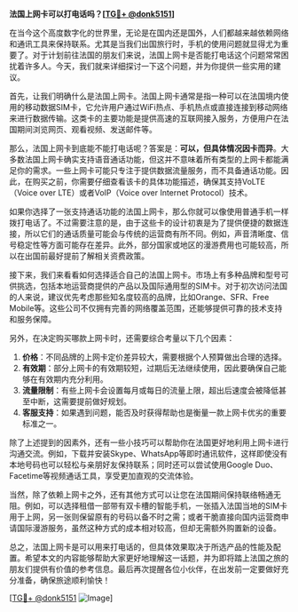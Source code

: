 **法国上网卡可以打电话吗？[[TG💪+ @donk5151](https://t.me/s/donk5151)]**

在当今这个高度数字化的世界里，无论是在国内还是国外，人们都越来越依赖网络和通讯工具来保持联系。尤其是当我们出国旅行时，手机的使用问题就显得尤为重要了。对于计划前往法国的朋友们来说，法国上网卡是否能打电话这个问题常常困扰着许多人。今天，我们就来详细探讨一下这个问题，并为你提供一些实用的建议。

首先，让我们明确什么是法国上网卡。法国上网卡通常是指一种可以在法国境内使用的移动数据SIM卡，它允许用户通过WiFi热点、手机热点或直接连接到移动网络来进行数据传输。这类卡的主要功能是提供高速的互联网接入服务，方便用户在法国期间浏览网页、观看视频、发送邮件等。

那么，法国上网卡到底能不能打电话呢？答案是：**可以，但具体情况因卡而异**。大多数法国上网卡确实支持语音通话功能，但这并不意味着所有类型的上网卡都能满足你的需求。一些上网卡可能只专注于提供数据流量服务，而不具备通话功能。因此，在购买之前，你需要仔细查看该卡的具体功能描述，确保其支持VoLTE（Voice over LTE）或者VoIP（Voice over Internet Protocol）技术。

如果你选择了一张支持通话功能的法国上网卡，那么你就可以像使用普通手机一样拨打电话了。不过需要注意的是，由于这些卡的设计初衷是为了提供便捷的数据连接，所以它们的通话质量可能会与传统的运营商有所不同。例如，声音清晰度、信号稳定性等方面可能存在差异。此外，部分国家或地区的漫游费用也可能较高，所以在出国前最好提前了解相关资费政策。

接下来，我们来看看如何选择适合自己的法国上网卡。市场上有多种品牌和型号可供挑选，包括本地运营商提供的产品以及国际通用型的SIM卡。对于初次访问法国的人来说，建议优先考虑那些知名度较高的品牌，比如Orange、SFR、Free Mobile等。这些公司不仅拥有完善的网络覆盖范围，还能够提供可靠的技术支持和服务保障。

另外，在决定购买哪款上网卡时，还需要综合考量以下几个因素：

1. **价格**：不同品牌的上网卡定价差异较大，需要根据个人预算做出合理的选择。
2. **有效期**：部分上网卡的有效期较短，过期后无法继续使用，因此要确保自己能够在有效期内充分利用。
3. **流量限制**：有些上网卡会设置每月或每日的流量上限，超出后速度会被降低甚至中断，这需要提前做好规划。
4. **客服支持**：如果遇到问题，能否及时获得帮助也是衡量一款上网卡优劣的重要标准之一。

除了上述提到的因素外，还有一些小技巧可以帮助你在法国更好地利用上网卡进行沟通交流。例如，下载并安装Skype、WhatsApp等即时通讯软件，这样即使没有本地号码也可以轻松与亲朋好友保持联系；同时还可以尝试使用Google Duo、Facetime等视频通话工具，享受更加直观的交流体验。

当然，除了依赖上网卡之外，还有其他方式可以让您在法国期间保持联络畅通无阻。例如，可以选择租借一部带有双卡槽的智能手机，一张插入法国当地的SIM卡用于上网，另一张则保留原有的号码以备不时之需；或者干脆直接向国内运营商申请国际漫游服务，虽然这种方式的成本相对较高，但却无需额外购置新的设备。

总之，法国上网卡是可以用来打电话的，但具体效果取决于所选产品的性能及配置。希望本文的内容能够帮助大家更好地理解这一话题，并为即将踏上法国之旅的朋友们提供有价值的参考信息。最后再次提醒各位小伙伴，在出发前一定要做好充分准备，确保旅途顺利愉快！

[[TG💪+ @donk5151](https://t.me/s/donk5151) ![Image](https://i.postimg.cc/rwNCRYN7/Snipaste-2025-04-30-17-27-05.png)]
